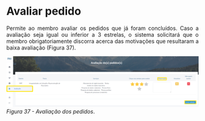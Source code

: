 # Avaliar pedido

<p style="text-align: justify;">Permite ao membro avaliar os pedidos que já foram concluídos. Caso a avaliação seja igual ou inferior a 3 estrelas, o sistema solicitará que o membro obrigatoriamente discorra acerca das motivações que resultaram a baixa avaliação (Figura 37).</p>

![Login](img/Avaliacao.png)
*Figura 37 - Avaliação dos pedidos*. <br><br>
